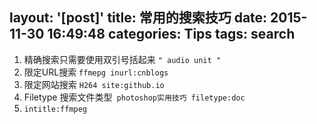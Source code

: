 layout: '[post]'
title: 常用的搜索技巧
date: 2015-11-30 16:49:48
categories: Tips
tags: search
---
1. 精确搜索只需要使用双引号括起来  `" audio unit "`
2. 限定URL搜索  `ffmepg inurl:cnblogs`
3. 限定网站搜索 `H264 site:github.io`
4. Filetype 搜索文件类型` photoshop实用技巧 filetype:doc`
5. `intitle:ffmpeg`